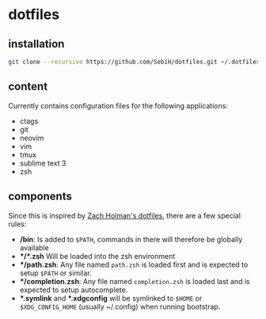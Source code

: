 # dotfiles

## installation

```sh
git clone --recursive https://github.com/SebiH/dotfiles.git ~/.dotfiles && cd ~/.dotfiles && ./bootstrap
```

## content

Currently contains configuration files for the following applications:

- ctags
- git
- neovim
- vim
- tmux
- sublime text 3
- zsh

## components

Since this is inspired by [Zach Holman's dotfiles](https://github.com/holman/dotfiles),
there are a few special rules:

- **/bin**: Is added to `$PATH`, commands in there will therefore be globally available
- **\*/\*.zsh** Will be loaded into the zsh environment
- **\*/path.zsh**: Any file named `path.zsh` is loaded first and is
  expected to setup `$PATH` or similar.
- **\*/completion.zsh**: Any file named `completion.zsh` is loaded
  last and is expected to setup autocomplete.
- **\*.symlink** and **\*.xdgconfig** will be symlinked to `$HOME` or `$XDG_CONFIG_HOME`
  (usually ~/.config) when running bootstrap.

